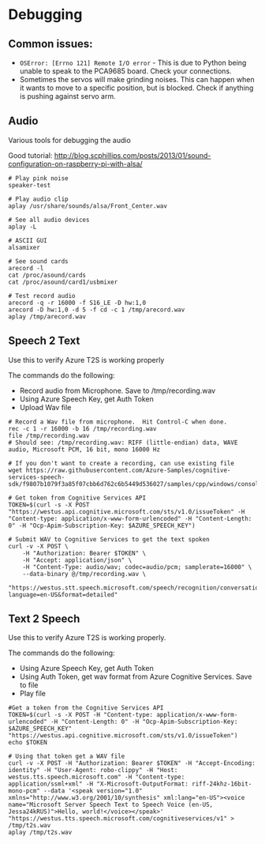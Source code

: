 # Debugging

## Common issues:

* `OSError: [Errno 121] Remote I/O error` - This is due to Python being unable to speak to the PCA9685 board.  Check your connections.
* Sometimes the servos will make grinding noises.   This can happen when it wants to move to a specific position, but is blocked.  Check if anything is pushing against servo arm.

## Audio

Various tools for debugging the audio

Good tutorial:  http://blog.scphillips.com/posts/2013/01/sound-configuration-on-raspberry-pi-with-alsa/

```
# Play pink noise
speaker-test

# Play audio clip
aplay /usr/share/sounds/alsa/Front_Center.wav

# See all audio devices
aplay -L

# ASCII GUI
alsamixer

# See sound cards
arecord -l
cat /proc/asound/cards
cat /proc/asound/card1/usbmixer

# Test record audio
arecord -q -r 16000 -f S16_LE -D hw:1,0
arecord -D hw:1,0 -d 5 -f cd -c 1 /tmp/arecord.wav
aplay /tmp/arecord.wav
```

## Speech 2 Text

Use this to verify Azure T2S is working properly

The commands do the following:

* Record audio from Microphone.  Save to /tmp/recording.wav
* Using Azure Speech Key, get Auth Token
* Upload Wav file

```shell
# Record a Wav file from microphone.  Hit Control-C when done.
rec -c 1 -r 16000 -b 16 /tmp/recording.wav
file /tmp/recording.wav
# Should see: /tmp/recording.wav: RIFF (little-endian) data, WAVE audio, Microsoft PCM, 16 bit, mono 16000 Hz

# If you don't want to create a recording, can use existing file
wget https://raw.githubusercontent.com/Azure-Samples/cognitive-services-speech-sdk/f9807b1079f3a85f07cbb6d762c6b5449d536027/samples/cpp/windows/console/samples/whatstheweatherlike.wav

# Get token from Cognitive Services API
TOKEN=$(curl -s -X POST "https://westus.api.cognitive.microsoft.com/sts/v1.0/issueToken" -H "Content-type: application/x-www-form-urlencoded" -H "Content-Length: 0" -H "Ocp-Apim-Subscription-Key: $AZURE_SPEECH_KEY")

# Submit WAV to Cognitive Services to get the text spoken
curl -v -X POST \
    -H "Authorization: Bearer $TOKEN" \
    -H "Accept: application/json" \
    -H "Content-Type: audio/wav; codec=audio/pcm; samplerate=16000" \
    --data-binary @/tmp/recording.wav \
    "https://westus.stt.speech.microsoft.com/speech/recognition/conversation/cognitiveservices/v1?language=en-US&format=detailed"
```

## Text 2 Speech

Use this to verify Azure T2S is working properly.  

The commands do the following:

* Using Azure Speech Key, get Auth Token
* Using Auth Token, get wav format from Azure Cognitive Services.  Save to file
* Play file

```shell
#Get a token from the Cognitive Services API
TOKEN=$(curl -s -X POST -H "Content-type: application/x-www-form-urlencoded" -H "Content-Length: 0" -H "Ocp-Apim-Subscription-Key: $AZURE_SPEECH_KEY" "https://westus.api.cognitive.microsoft.com/sts/v1.0/issueToken")
echo $TOKEN

# Using that token get a WAV file
curl -v -X POST -H "Authorization: Bearer $TOKEN" -H "Accept-Encoding: identity" -H "User-Agent: robo-clippy" -H "Host: westus.tts.speech.microsoft.com" -H "Content-type: application/ssml+xml" -H "X-Microsoft-OutputFormat: riff-24khz-16bit-mono-pcm" --data '<speak version="1.0" xmlns="http://www.w3.org/2001/10/synthesis" xml:lang="en-US"><voice name="Microsoft Server Speech Text to Speech Voice (en-US, Jessa24kRUS)">Hello, world!</voice></speak>' "https://westus.tts.speech.microsoft.com/cognitiveservices/v1" > /tmp/t2s.wav
aplay /tmp/t2s.wav
```